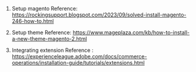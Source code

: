 1. Setup magento
   Reference:  https://rockingsupport.blogspot.com/2023/09/solved-install-magento-246-how-to.html

2. Setup theme
   Reference: https://www.mageplaza.com/kb/how-to-install-a-new-theme-magento-2.html

3. Integrating extension
   Reference : https://experienceleague.adobe.com/docs/commerce-operations/installation-guide/tutorials/extensions.html
